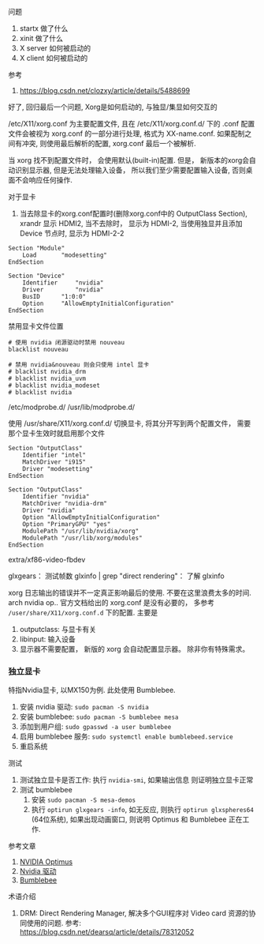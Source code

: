 
问题
1. startx 做了什么
2. xinit 做了什么
3. X server 如何被启动的
4. X client 如何被启动的

参考
1. https://blog.csdn.net/clozxy/article/details/5488699



好了, 回归最后一个问题, Xorg是如何启动的, 与独显/集显如何交互的

/etc/X11/xorg.conf 为主要配置文件, 且在 /etc/X11/xorg.conf.d/ 下的 .conf 配置文件会被视为 xorg.conf 的一部分进行处理, 格式为 XX-name.conf. 如果配制之间有冲突, 则使用最后解析的配置, xorg.conf 最后一个被解析.

当 xorg 找不到配置文件时， 会使用默认(built-in)配置. 但是， 新版本的xorg会自动识别显示器,  但是无法处理输入设备， 所以我们至少需要配置输入设备, 否则桌面不会响应任何操作.

对于显卡
1. 当去除显卡的xorg.conf配置时(删除xorg.conf中的 OutputClass Section), xrandr 显示 HDMI2, 当不去除时， 显示为 HDMI-2, 当使用独显并且添加 Device 节点时, 显示为 HDMI-2-2

```
Section "Module"
    Load	   "modesetting"
EndSection

Section "Device"
    Identifier     "nvidia"
    Driver         "nvidia"
    BusID	   "1:0:0"
    Option	   "AllowEmptyInitialConfiguration"
EndSection
```

禁用显卡文件位置
```Conf
# 使用 nvidia 闭源驱动时禁用 nouveau
blacklist nouveau

# 禁用 nvidia&nouveau 则会只使用 intel 显卡
# blacklist nvidia_drm
# blacklist nvidia_uvm
# blacklist nvidia_modeset
# blacklist nvidia
```
/etc/modprobe.d/
/usr/lib/modprobe.d/

使用 /usr/share/X11/xorg.conf.d/ 切换显卡, 将其分开写到两个配置文件， 需要那个显卡生效时就启用那个文件
```Conf
Section "OutputClass"
    Identifier "intel"
    MatchDriver "i915"
    Driver "modesetting"
EndSection

Section "OutputClass"
    Identifier "nvidia"
    MatchDriver "nvidia-drm"
    Driver "nvidia"
    Option "AllowEmptyInitialConfiguration"
    Option "PrimaryGPU" "yes"
    ModulePath "/usr/lib/nvidia/xorg"
    ModulePath "/usr/lib/xorg/modules"
EndSection
```


extra/xf86-video-fbdev

glxgears： 测试帧数
glxinfo | grep "direct rendering"： 了解 glxinfo

xorg 日志输出的错误并不一定真正影响最后的使用. 不要在这里浪费太多的时间.
arch nvidia op.. 官方文档给出的 xorg.conf 是没有必要的， 多参考 `/user/share/X11/xorg.conf.d` 下的配置. 主要是
1. outputclass: 与显卡有关
2. libinput: 输入设备
3. 显示器不需要配置， 新版的 xorg 会自动配置显示器。 除非你有特殊需求。

### 独立显卡
特指Nvidia显卡, 以MX150为例. 此处使用 Bumblebee.

1. 安装 nvidia 驱动: `sudo pacman -S nvidia`
2. 安装 bumblebee: `sudo pacman -S bumblebee mesa`
3. 添加到用户组: `sudo gpasswd -a user bumblebee`
4. 启用 bumblebee 服务: `sudo systemctl enable bumblebeed.service`
5. 重启系统

测试
1. 测试独立显卡是否工作: 执行 `nvidia-smi`, 如果输出信息 则证明独立显卡正常
2. 测试 bumblebee
   1. 安装 `sudo pacman -S mesa-demos`
   2. 执行 `optirun glxgears -info`, 如无反应, 则执行 `optirun glxspheres64` (64位系统), 如果出现动画窗口, 则说明 Optimus 和 Bumblebee 正在工作.

参考文章
1. [NVIDIA Optimus](https://wiki.archlinux.org/index.php/NVIDIA_Optimus_)
2. [Nvidia 驱动](https://wiki.archlinux.org/index.php/NVIDIA_)
3. [Bumblebee](https://wiki.archlinux.org/index.php/Bumblebee_)

术语介绍
1. DRM: Direct Rendering Manager, 解决多个GUI程序对 Video card 资源的协同使用的问题. 参考: https://blog.csdn.net/dearsq/article/details/78312052


